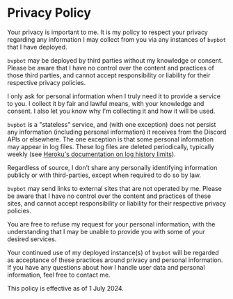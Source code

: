 # Privacy Policy

Your privacy is important to me. It is my policy to respect your privacy regarding any information I may collect from you via any instances of `bvpbot` that I have deployed.

`bvpbot` may be deployed by third parties without my knowledge or consent. Please be aware that I have no control over the content and practices of those third parties, and cannot accept responsibility or liability for their respective privacy policies.

I only ask for personal information when I truly need it to provide a service to you. I collect it by fair and lawful means, with your knowledge and consent. I also let you know why I'm collecting it and how it will be used.

`bvpbot` is a "stateless" service, and (with one exception) does not persist any information (including personal information) it receives from the Discord APIs or elsewhere.  The one exception is that some personal information may appear in log files.  These log files are deleted periodically, typically weekly (see [Heroku's documentation on log history limits](https://devcenter.heroku.com/articles/logging#log-history-limits)).

Regardless of source, I don’t share any personally identifying information publicly or with third-parties, except when required to do so by law.

`bvpbot` may send links to external sites that are not operated by me. Please be aware that I have no control over the content and practices of these sites, and cannot accept responsibility or liability for their respective privacy policies.

You are free to refuse my request for your personal information, with the understanding that I may be unable to provide you with some of your desired services.

Your continued use of my deployed instance(s) of `bvpbot` will be regarded as acceptance of these practices around privacy and personal information. If you have any questions about how I handle user data and personal information, feel free to contact me.

This policy is effective as of 1 July 2024.
